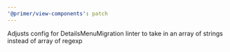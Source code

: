 ```yaml
---
'@primer/view-components': patch
---
```


Adjusts config for DetailsMenuMigration linter to take in an array of strings instead of array of regexp
